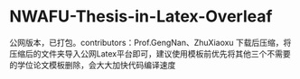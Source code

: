 # NWAFU-Thesis-in-Latex-Overleaf
公网版本，已打包。contributors：Prof.GengNan、ZhuXiaoxu
下载后压缩，将压缩后的文件夹导入公网Latex平台即可，建议使用模板前优先将其他三个不需要的学位论文模板删除，会大大加快代码编译速度
